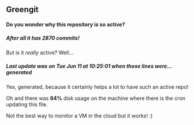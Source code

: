 ## Greengit

#### Do you wonder why this repository is so active?

##### After all it has 2870 commits!

But is it *really* active? Well...

##### Last update was on Tue Jun 11 at 10:25:01 when those lines were... generated

Yes, generated, because it certainly helps a lot to have such an active repo!

Oh and there was **64%** disk usage on the machine
where there is the cron updating this file.

Not the best way to monitor a VM in the cloud but it works! :)
